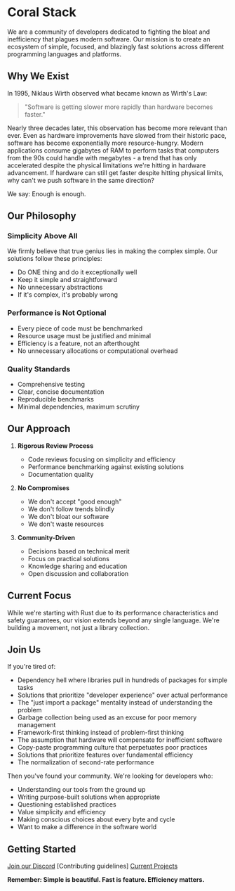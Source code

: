 # Coral Stack
We are a community of developers dedicated to fighting the bloat and inefficiency that plagues modern software. Our mission is to create an ecosystem of simple, focused, and blazingly fast solutions across different programming languages and platforms.

## Why We Exist
In 1995, Niklaus Wirth observed what became known as Wirth's Law:
> "Software is getting slower more rapidly than hardware becomes faster."

Nearly three decades later, this observation has become more relevant than ever. Even as hardware improvements have slowed from their historic pace, software has become exponentially more resource-hungry. Modern applications consume gigabytes of RAM to perform tasks that computers from the 90s could handle with megabytes - a trend that has only accelerated despite the physical limitations we're hitting in hardware advancement.
If hardware can still get faster despite hitting physical limits, why can't we push software in the same direction?

We say: Enough is enough.

## Our Philosophy

### Simplicity Above All
We firmly believe that true genius lies in making the complex simple. Our solutions follow these principles:
- Do ONE thing and do it exceptionally well
- Keep it simple and straightforward
- No unnecessary abstractions
- If it's complex, it's probably wrong

### Performance is Not Optional
- Every piece of code must be benchmarked
- Resource usage must be justified and minimal
- Efficiency is a feature, not an afterthought
- No unnecessary allocations or computational overhead

### Quality Standards
- Comprehensive testing
- Clear, concise documentation
- Reproducible benchmarks
- Minimal dependencies, maximum scrutiny

## Our Approach
1. **Rigorous Review Process**
   - Code reviews focusing on simplicity and efficiency
   - Performance benchmarking against existing solutions
   - Documentation quality

2. **No Compromises**
   - We don't accept "good enough"
   - We don't follow trends blindly
   - We don't bloat our software
   - We don't waste resources

3. **Community-Driven**
   - Decisions based on technical merit
   - Focus on practical solutions
   - Knowledge sharing and education
   - Open discussion and collaboration

## Current Focus
While we're starting with Rust due to its performance characteristics and safety guarantees, our vision extends beyond any single language. We're building a movement, not just a library collection.

## Join Us

If you're tired of:
- Dependency hell where libraries pull in hundreds of packages for simple tasks
- Solutions that prioritize "developer experience" over actual performance
- The "just import a package" mentality instead of understanding the problem
- Garbage collection being used as an excuse for poor memory management
- Framework-first thinking instead of problem-first thinking
- The assumption that hardware will compensate for inefficient software
- Copy-paste programming culture that perpetuates poor practices
- Solutions that prioritize features over fundamental efficiency
- The normalization of second-rate performance

Then you've found your community. We're looking for developers who:
- Understanding our tools from the ground up
- Writing purpose-built solutions when appropriate
- Questioning established practices
- Value simplicity and efficiency
- Making conscious choices about every byte and cycle
- Want to make a difference in the software world

## Getting Started
[Join our Discord](https://discord.gg/A7GaFb9v)
[Contributing guidelines]
[Current Projects](projects.md)

**Remember: Simple is beautiful. Fast is feature. Efficiency matters.**
